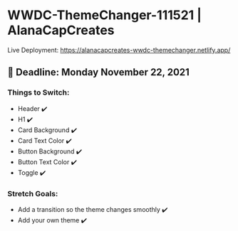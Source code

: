 # WWDC-ThemeChanger-111521 | AlanaCapCreates
Live Deployment: https://alanacapcreates-wwdc-themechanger.netlify.app/

## 📅 Deadline: Monday November 22, 2021
### Things to Switch:
- Header ✔️
- H1 ✔️
- Card Background ✔️
- Card Text Color ✔️
- Button Background ✔️
- Button Text Color ✔️
- Toggle ✔️

### Stretch Goals:
- Add a transition so the theme changes smoothly ✔️
- Add your own theme ✔️
